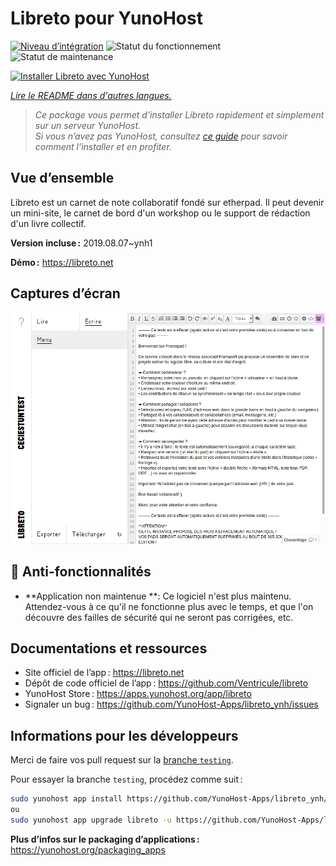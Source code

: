 <!--
Nota bene : ce README est automatiquement généré par <https://github.com/YunoHost/apps/tree/master/tools/readme_generator>
Il NE doit PAS être modifié à la main.
-->

# Libreto pour YunoHost

[![Niveau d’intégration](https://dash.yunohost.org/integration/libreto.svg)](https://dash.yunohost.org/appci/app/libreto) ![Statut du fonctionnement](https://ci-apps.yunohost.org/ci/badges/libreto.status.svg) ![Statut de maintenance](https://ci-apps.yunohost.org/ci/badges/libreto.maintain.svg)

[![Installer Libreto avec YunoHost](https://install-app.yunohost.org/install-with-yunohost.svg)](https://install-app.yunohost.org/?app=libreto)

*[Lire le README dans d'autres langues.](./ALL_README.md)*

> *Ce package vous permet d’installer Libreto rapidement et simplement sur un serveur YunoHost.*  
> *Si vous n’avez pas YunoHost, consultez [ce guide](https://yunohost.org/install) pour savoir comment l’installer et en profiter.*

## Vue d’ensemble

Libreto est un carnet de note collaboratif fondé sur etherpad. Il peut devenir un mini-site, le carnet de bord d'un workshop ou le support de rédaction d'un livre collectif.


**Version incluse :** 2019.08.07~ynh1

**Démo :** <https://libreto.net>

## Captures d’écran

![Capture d’écran de Libreto](./doc/screenshots/menu.png)

## :red_circle: Anti-fonctionnalités

- **Application non maintenue **: Ce logiciel n'est plus maintenu. Attendez-vous à ce qu'il ne fonctionne plus avec le temps, et que l'on découvre des failles de sécurité qui ne seront pas corrigées, etc.

## Documentations et ressources

- Site officiel de l’app : <https://libreto.net>
- Dépôt de code officiel de l’app : <https://github.com/Ventricule/libreto>
- YunoHost Store : <https://apps.yunohost.org/app/libreto>
- Signaler un bug : <https://github.com/YunoHost-Apps/libreto_ynh/issues>

## Informations pour les développeurs

Merci de faire vos pull request sur la [branche `testing`](https://github.com/YunoHost-Apps/libreto_ynh/tree/testing).

Pour essayer la branche `testing`, procédez comme suit :

```bash
sudo yunohost app install https://github.com/YunoHost-Apps/libreto_ynh/tree/testing --debug
ou
sudo yunohost app upgrade libreto -u https://github.com/YunoHost-Apps/libreto_ynh/tree/testing --debug
```

**Plus d’infos sur le packaging d’applications :** <https://yunohost.org/packaging_apps>
